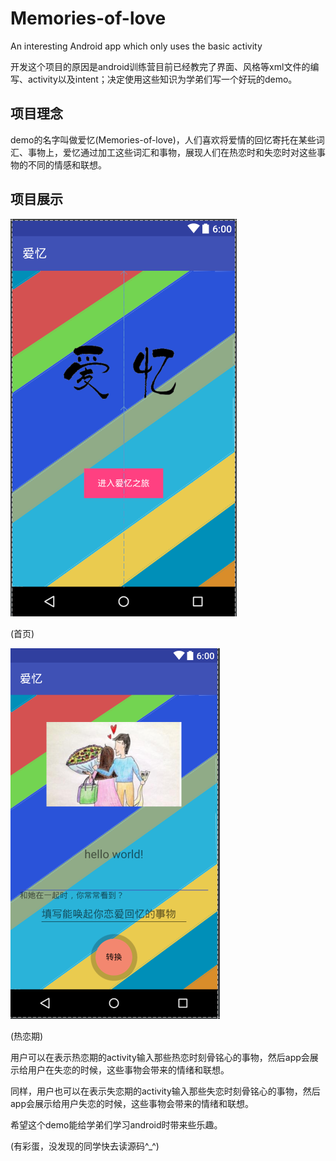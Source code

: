 # Memories-of-love
An interesting Android app which only uses the basic activity

开发这个项目的原因是android训练营目前已经教完了界面、风格等xml文件的编写、activity以及intent；决定使用这些知识为学弟们写一个好玩的demo。

## 项目理念

demo的名字叫做爱忆(Memories-of-love)，人们喜欢将爱情的回忆寄托在某些词汇、事物上，爱忆通过加工这些词汇和事物，展现人们在热恋时和失恋时对这些事物的不同的情感和联想。

## 项目展示

![首页](./image/main.png)

(首页)

![热恋期](./image/first.png)

(热恋期)

用户可以在表示热恋期的activity输入那些热恋时刻骨铭心的事物，然后app会展示给用户在失恋的时候，这些事物会带来的情绪和联想。

同样，用户也可以在表示失恋期的activity输入那些失恋时刻骨铭心的事物，然后app会展示给用户失恋的时候，这些事物会带来的情绪和联想。

希望这个demo能给学弟们学习android时带来些乐趣。

(有彩蛋，没发现的同学快去读源码^_^)
